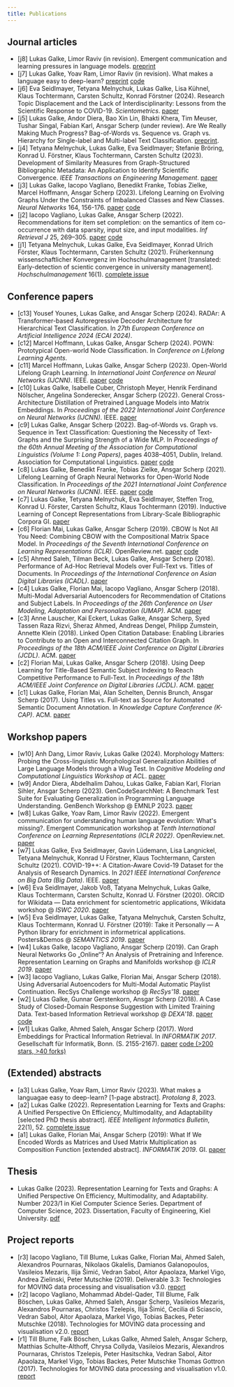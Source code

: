 ```yaml
---
title: Publications
---
```


## Journal articles

- [j8] Lukas Galke, Limor Raviv (in revision). Emergent communication and learning pressures in language models. [preprint](https://arxiv.org/abs/2403.14427)
- [j7] Lukas Galke, Yoav Ram, Limor Raviv (in revision). What makes a language easy to deep-learn? [preprint](https://arxiv.org/abs/2302.12239) [code](https://github.com/lgalke/easy2deeplearn)
- [j6] Eva Seidlmayer, Tetyana Melnychuk, Lukas Galke, Lisa Kühnel, Klaus Tochtermann, Carsten Schultz, Konrad Förstner (2024). Research Topic Displacement and the Lack of Interdisciplinarity: Lessons from the Scientific Response to COVID-19. *Scientometrics*. [paper](https://doi.org/10.1007/s11192-024-05132-x)
- [j5] Lukas Galke, Andor Diera, Bao Xin Lin, Bhakti Khera, Tim Meuser, Tushar Singal, Fabian Karl, Ansgar Scherp (under review). Are We Really Making Much Progress? Bag-of-Words vs. Sequence vs. Graph vs. Hierarchy for Single-label and Multi-label Text Classification. [preprint](https://arxiv.org/abs/2204.03954).
- [j4] Tetyana Melnychuk, Lukas Galke, Eva Seidlmayer; Stefanie Bröring, Konrad U. Förstner, Klaus Tochtermann, Carsten Schultz (2023). Development of Similarity Measures from Graph-Structured Bibliographic Metadata: An Application to Identify Scientific Convergence. *IEEE Transactions on Engineering Management*. [paper](https://doi.org/10.1109/TEM.2023.3308008)
- [j3] Lukas Galke, Iacopo Vagliano, Benedikt Franke, Tobias Zielke, Marcel Hoffmann, Ansgar Scherp (2023). Lifelong Learning on Evolving Graphs Under the Constraints of Imbalanced Classes and New Classes. *Neural Networks* 164, 156-176. [paper](https://pure.mpg.de/rest/items/item_3368482_4/component/file_3510107/content) [code](https://github.com/lgalke/lifelong-learning)
- [j2] Iacopo Vagliano, Lukas Galke, Ansgar Scherp (2022). Recommendations for item set completion: on the semantics of item co-occurrence with data sparsity, input size, and input modalities. *Inf Retrieval J* 25, 269–305. [paper](https://doi.org/10.1007/s10791-022-09408-9) [code](https://github.com/lgalke/aae-recommender)
- [j1] Tetyana Melnychuk, Lukas Galke, Eva Seidlmayer, Konrad Ulrich Förster, Klaus Tochtermann, Carsten Schultz (2021). Früherkennung wissenschaftlicher Konvergenz im Hochschulmanagement [translated: Early-detection of scientic convergence in university management]. *Hochschulmanagement* 16(1). [complete issue](https://www.universitaetsverlagwebler.de/_files/ugd/7bac3c_24fe9adc2e3740178ad5ba98f66d1931.pdf)

## Conference papers

- [c13] Yousef Younes, Lukas Galke, and Ansgar Scherp (2024). RADAr: A Transformer-based Autoregressive Decoder Architecture for Hierarchical Text Classification. In *27th European Conference on Artificial Intelligence 2024 (ECAI 2024)*.
- [c12] Marcel Hoffmann, Lukas Galke, Ansgar Scherp (2024). POWN: Prototypical Open-world Node Classification. In *Conference on Lifelong Learning Agents*.
- [c11] Marcel Hoffmann, Lukas Galke, Ansgar Scherp (2023). Open-World Lifelong Graph Learning. In *International Joint Conference on Neural Networks (IJCNN)*. IEEE. [paper](https://doi.org/10.1109/IJCNN54540.2023.10191071) [code](https://github.com/Bobowner/Open-World-LGL)
- [c10] Lukas Galke, Isabelle Cuber, Christoph Meyer, Henrik Ferdinand Nölscher, Angelina Sonderecker, Ansgar Scherp (2022). General Cross-Architecture Distillation of Pretrained Language Models into Matrix Embeddings. In *Proceedings of the 2022 International Joint Conference on Neural Networks (IJCNN)*. IEEE. [paper](https://doi.org/10.1109/IJCNN55064.2022.9892144)
- [c9] Lukas Galke, Ansgar Scherp (2022). Bag-of-Words vs. Graph vs. Sequence in Text Classification: Questioning the Necessity of Text-Graphs and the Surprising Strength of a Wide MLP. In *Proceedings of the 60th Annual Meeting of the Association for Computational Linguistics (Volume 1: Long Papers)*, pages 4038–4051, Dublin, Ireland. Association for Computational Linguistics. [paper](https://doi.org/10.18653/v1/2022.acl-long.279) [code](https://github.com/lgalke/text-clf-baselines)
- [c8] Lukas Galke, Benedikt Franke, Tobias Zielke, Ansgar Scherp (2021). Lifelong Learning of Graph Neural Networks for Open-World Node Classification. In *Proceedings of the 2021 International Joint Conference on Neural Networks (IJCNN)*. IEEE. [paper](https://doi.org/10.1109/IJCNN52387.2021.9533412) [code](https://github.com/lgalke/lifelong-learning)
- [c7] Lukas Galke, Tetyana Melnychuk, Eva Seidlmayer, Steffen Trog, Konrad U. Förster, Carsten Schultz, Klaus Tochtermann (2019). Inductive Learning of Concept Representations from Library-Scale Bibliographic Corpora GI. [paper](https://doi.org/10.18420/inf2019_26)
- [c6] Florian Mai, Lukas Galke, Ansgar Scherp (2019). CBOW Is Not All You Need: Combining CBOW with the Compositional Matrix Space Model. In *Proceedings of the Seventh International Conference on Learning Representations (ICLR)*. OpenReview.net. [paper](https://openreview.net/pdf?id=H1MgjoR9tQ) [code](https://github.com/florianmai/word2mat)
- [c5] Ahmed Saleh, Tilman Beck, Lukas Galke, Ansgar Scherp (2018). Performance of Ad-Hoc Retrieval Models over Full-Text vs. Titles of Documents. In *Proceedings of the International Conference on Asian Digital Libraries (ICADL)*. [paper](https://doi.org/10.1007/978-3-030-04257-8_30)
- [c4] Lukas Galke, Florian Mai, Iacopo Vagliano, Ansgar Scherp (2018). Multi-Modal Adversarial Autoencoders for Recommendation of Citations and Subject Labels. In *Proceedings of the 26th Conference on User Modeling, Adaptation and Personalization (UMAP)*. ACM. [paper](https://doi.org/10.1145/3209219.3209236)
- [c3] Anne Lauscher, Kai Eckert, Lukas Galke, Ansgar Scherp, Syed Tassen Raza Rizvi, Sheraz Ahmed, Andreas Dengel, Philipp Zumstein, Annette Klein (2018). Linked Open Citation Database: Enabling Libraries to Contribute to an Open and Interconnected Citation Graph. In *Proceedings of the 18th ACM/IEEE Joint Conference on Digital Libraries (JCDL)*. ACM. [paper](https://doi.org/10.1145/3197026.3197050)
- [c2] Florian Mai, Lukas Galke, Ansgar Scherp (2018). Using Deep Learning for Title-Based Semantic Subject Indexing to Reach Competitive Performance to Full-Text. In *Proceedings of the 18th ACM/IEEE Joint Conference on Digital Libraries (JCDL)*. ACM. [paper](https://doi.org/10.1145/3197026.3197039)
- [c1] Lukas Galke, Florian Mai, Alan Schelten, Dennis Brunch, Ansgar Scherp (2017). Using Titles vs. Full-text as Source for Automated Semantic Document Annotation. In *Knowledge Capture Conference (K-CAP)*. ACM. [paper](https://doi.org/10.1145/3148011.3148039)

## Workshop papers

- [w10] Anh Dang, Limor Raviv, Lukas Galke (2024). Morphology Matters: Probing the Cross-linguistic Morphological Generalization Abilities of Large Language Models through a Wug Test. In *Cognitive Modeling and Computational Linguistics Workshop at ACL*. [paper](https://aclanthology.org/2024.cmcl-1.15/)
- [w9] Andor Diera, Abdelhalim Dahou, Lukas Galke, Fabian Karl, Florian Sihler, Ansgar Scherp (2023). GenCodeSearchNet: A Benchmark Test Suite for Evaluating Generalization in Programming Language Understanding. GenBench Workshop @ EMNLP 2023. [paper](https://aclanthology.org/2023.genbench-1.2/)
- [w8] Lukas Galke, Yoav Ram, Limor Raviv (2022). Emergent communication for understanding human language evolution: What's missing?. Emergent Communication workshop at *Tenth International Conference on Learning Representations (ICLR 2022)*. OpenReview.net. [paper](https://openreview.net/forum?id=rqUGZQ-0XZ5)
- [w7] Lukas Galke, Eva Seidlmayer, Gavin Lüdemann, Lisa Langnickel, Tetyana Melnychuk, Konrad U Förstner, Klaus Tochtermann, Carsten Schultz (2021). COVID-19++: A Citation-Aware Covid-19 Dataset for the Analysis of Research Dynamics. In *2021 IEEE International Conference on Big Data (Big Data)*. IEEE. [paper](https://doi.org/10.1109/BigData52589.2021.9671730)
- [w6] Eva Seidlmayer, Jakob Voß, Tatyana Melnychuk, Lukas Galke, Klaus Tochtermann, Carsten Schultz, Konrad U. Förstner (2020). ORCID for Wikidata — Data enrichment for scientometric applications, Wikidata workshop @ *ISWC 2020*. [paper](https://ceur-ws.org/Vol-2773/paper-09.pdf)
- [w5] Eva Seidlmayer, Lukas Galke, Tatyana Melnychuk, Carsten Schultz, Klaus Tochtermann, Konrad U. Förstner (2019): Take it Personally — A Python library for enrichment in informetrical applications. Posters&Demos @ *SEMANTICS 2019*. [paper](https://ceur-ws.org/Vol-2451/paper-23.pdf)
- [w4] Lukas Galke, Iacopo Vagliano, Ansgar Scherp (2019). Can Graph Neural Networks Go „Online“? An Analysis of Pretraining and Inference. Representation Learning on Graphs and Manifolds workshop @ *ICLR 2019*. [paper](https://rlgm.github.io/papers/21.pdf)
- [w3] Iacopo Vagliano, Lukas Galke, Florian Mai, Ansgar Scherp (2018). Using Adversarial Autoencoders for Multi-Modal Automatic Playlist Continuation. RecSys Challenge workshop @ *RecSys'18*. [paper](https://doi.org/10.1145/3267471.3267476)
- [w2] Lukas Galke, Gunnar Gerstenkorn, Ansgar Scherp (2018). A Case Study of Closed-Domain Response Suggestion with Limited Training Data. Text-based Information Retrieval workshop @ *DEXA'18*. [paper](https://doi.org/10.1007/978-3-319-99133-7_18) [code](https://github.com/lgalke/resuggest)
- [w1] Lukas Galke, Ahmed Saleh, Ansgar Scherp (2017). Word Embeddings for Practical Information Retrieval. In *INFORMATIK 2017*. Gesellschaft für Informatik, Bonn. (S. 2155-2167). [paper](https://doi.org/10.18420/in2017_215) [code (>200 stars, >40 forks)](https://github.com/lgalke/vec4ir)

## (Extended) abstracts

- [a3] Lukas Galke, Yoav Ram, Limor Raviv (2023). What makes a languagae easy to deep-learn? [1-page abstract]. *Protolang 8*, 2023.
- [a2] Lukas Galke (2022). Representation Learning for Texts and Graphs: A Unified Perspective On Efficiency, Multimodality, and Adaptability [selected PhD thesis abstract]. *IEEE Intelligent Informatics Bulletin*, 22(1), 52. [complete issue](https://www.comp.hkbu.edu.hk/~cib/2022/IIB2022_Final.pdf)
- [a1] Lukas Galke, Florian Mai, Ansgar Scherp (2019): What If We Encoded Words as Matrices and Used Matrix Multiplication as Composition Function [extended abstract]. *INFORMATIK 2019*. GI. [paper](https://doi.org/10.18420/inf2019_47)

## Thesis

- Lukas Galke (2023). Representation Learning for Texts and Graphs: A Unified Perspective On Efficiency, Multimodality, and Adaptability. Number 2023/1 in Kiel Computer Science Series. Department of Computer Science, 2023. Dissertation, Faculty of Engineering, Kiel University. [pdf](https://doi.org/10.21941/kcss/2023/1)

## Project reports

- [r3] Iacopo Vagliano, Till Blume, Lukas Galke, Florian Mai, Ahmed Saleh, Alexandros Pournaras, Nikolaos Gkalelis, Damianos Galanopoulos, Vasileios Mezaris, Ilija Šimić, Vedran Sabol, Aitor Apaolaza, Markel Vigo, Andrea Zielinski, Peter Mutschke (2019). Deliverable 3.3: Technologies for MOVING data processing and visualisation v3.0. [report](http://moving-project.eu/wp-content/uploads/2019/03/moving_d3.3_v1.0.pdf)
- [r2] Iacopo Vagliano, Mohammad Abdel-Qader, Till Blume, Falk Böschen, Lukas Galke, Ahmed Saleh, Ansgar Scherp, Vasileios Mezaris, Alexandros Pournaras, Christos Tzelepis, Ilija Šimić, Cecilia di Sciascio, Vedran Sabol, Aitor Apaolaza, Markel Vigo, Tobias Backes, Peter Mutschke (2018). Technologies for MOVING data processing and visualisation v2.0. [report](http://moving-project.eu/wp-content/uploads/2018/03/moving_d3.2_v1.0.pdf)
- [r1] Till Blume, Falk Böschen, Lukas Galke, Ahmed Saleh, Ansgar Scherp, Matthias Schulte-Althoff, Chrysa Collyda, Vasileios Mezaris, Alexandros Pournaras, Christos Tzelepis,  Peter Hasitschka, Vedran Sabol, Aitor Apaolaza, Markel Vigo, Tobias Backes, Peter Mutschke Thomas Gottron (2017). Technologies for MOVING data processing and visualisation v1.0. [report](http://moving-project.eu/wp-content/uploads/2017/04/moving_d3.1_v1.0.pdf)

